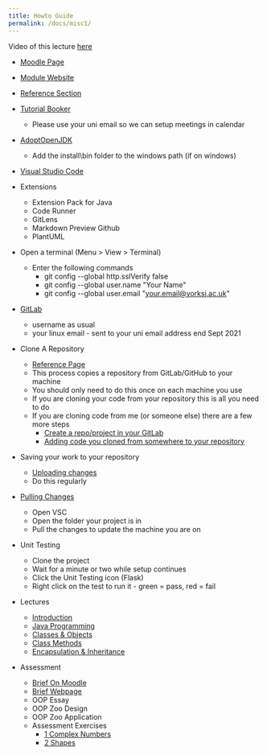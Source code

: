 ```yaml
---
title: Howto Guide 
permalink: /docs/misc1/
---
```


Video of this lecture [here]()

* [Moodle Page](https://moodle.yorksj.ac.uk/course/view.php?id=25424)
* [Module Website](https://ysjprog02.netlify.app/0)
* [Reference Section](https://ysjprog02.netlify.app/docs/vsc/)
* [Tutorial Booker](https://outlook.office365.com/owa/calendar/YSJGamesDevAcademicTutor@yorksj.ac.uk/bookings/s/Z6sRJdQcR0C28smozGi4mQ2)
  * Please use your uni email so we can setup meetings in calendar

* [AdoptOpenJDK](https://adoptopenjdk.net/)
  * Add the install\bin folder to the windows path (if on windows)
  
* [Visual Studio Code](https://code.visualstudio.com/)

* Extensions
  * Extension Pack for Java
  * Code Runner
  * GitLens
  * Markdown Preview Github
  * PlantUML

* Open a terminal (Menu > View > Terminal) 
  * Enter the following commands
    * git config --global http.sslVerify false
    * git config --global user.name "Your Name"
    * git config --global user.email "your.email@yorksj.ac.uk"


* [GitLab](https://git.ysjcs.net:8888/users/sign_in)
  * username as usual
  * your linux email - sent to your uni email address end Sept 2021
  
* Clone A Repository
  * [Reference Page](https://ysjprog02.netlify.app/docs/vsc-cloning/)
  * This process copies a repository from GitLab/GitHub to your machine
  * You should only need to do this once on each machine you use
  * If you are cloning your code from your repository this is all you need to do
  * If you are cloning code from me (or someone else) there are a few more steps
    * [Create a repo/project in your GitLab](https://ysjprog02.netlify.app/docs/gitlab-save/)
    * [Adding code you cloned from somewhere to your repository](https://ysjprog02.netlify.app/docs/gitlab-vsc/)

* Saving your work to your repository
  * [Uploading changes](https://ysjprog02.netlify.app/docs/gitlab-vsc/)
  * Do this regularly
  
* [Pulling Changes](https://ysjprog02.netlify.app/docs/gitlab-vsc/)
  * Open VSC
  * Open the folder your project is in
  * Pull the changes to update the machine you are on
  
* Unit Testing
  * Clone the project
  * Wait for a minute or two while setup continues
  * Click the Unit Testing icon (Flask)
  * Right click on the test to run it - green = pass, red = fail

* Lectures
  * [Introduction](https://web.microsoftstream.com/video/c3aec27a-e6d3-4bd4-a8ed-2594e188d901)
  * [Java Programming](https://web.microsoftstream.com/video/eeaa297f-4697-4281-be38-106b4c5c9c08)
  * [Classes & Objects](https://web.microsoftstream.com/video/0365ce0b-8a34-49b4-accc-fb682910ba61)
  * [Class Methods](https://web.microsoftstream.com/video/283cda6e-4100-4ea0-8247-98e113432f02)
  * [Encapsulation & Inheritance](https://web.microsoftstream.com/video/21b6e000-849c-4651-b974-a7bf05e3077a)

* Assessment
  * [Brief On Moodle](https://moodle.yorksj.ac.uk/mod/resource/view.php?id=1157563)
  * [Brief Webpage](https://ysjprog02.netlify.app/docs/assessment/)
  * OOP Essay
  * OOP Zoo Design
  * OOP Zoo Application
  * Assessment Exercises
    * [1 Complex Numbers](https://ysjprog02.netlify.app/docs/assess-ex-1/)
    * [2 Shapes](https://ysjprog02.netlify.app/docs/assess-ex-2/)